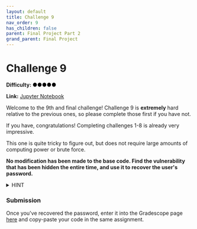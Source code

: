 ```yaml
---
layout: default
title: Challenge 9
nav_order: 9
has_children: false
parent: Final Project Part 2
grand_parent: Final Project
---
```


# Challenge 9
**Difficulty: <span style="color:#000000">●●●●●</span>**

**Link:** <a href="https://datahub.berkeley.edu/hub/user-redirect/git-pull?repo=https%3A%2F%2Fgithub.com%2FCodebreakingAtCal%2FCodebreakingLabs&urlpath=tree%2FCodebreakingLabs%2FFinal_Project%2FPart_2%2FChallenge_9%2Fchallenge-student.ipynb&branch=master">Jupyter Notebook</a>


Welcome to the 9th and final challenge! Challenge 9 is **extremely** hard relative to the previous ones, so please complete those first if you have not. 

If you have, congratulations! Completing challenges 1-8 is already very impressive.

This one is quite tricky to figure out, but does not require large amounts of computing power or brute force.

**No modification has been made to the base code. Find the vulnerability that has been hidden the entire time, and use it to 
recover the user's password.**

<details>
    <summary>HINT</summary>
    Ask course staff for a hint if you truly want one. Make sure to make a serious attempt at it first.
</details>

### Submission

Once you've recovered the password, enter it into the Gradescope page [here](https://www.gradescope.com/courses/406561/assignments/2461065) and copy-paste your code in the same assignment.